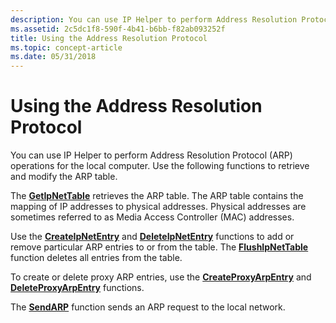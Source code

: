 ```yaml
---
description: You can use IP Helper to perform Address Resolution Protocol (ARP) operations for the local computer. Use the following functions to retrieve and modify the ARP table.
ms.assetid: 2c5dc1f8-590f-4b41-b6bb-f82ab093252f
title: Using the Address Resolution Protocol
ms.topic: concept-article
ms.date: 05/31/2018
---
```


# Using the Address Resolution Protocol

You can use IP Helper to perform Address Resolution Protocol (ARP) operations for the local computer. Use the following functions to retrieve and modify the ARP table.

The [**GetIpNetTable**](/windows/desktop/api/Iphlpapi/nf-iphlpapi-getipnettable) retrieves the ARP table. The ARP table contains the mapping of IP addresses to physical addresses. Physical addresses are sometimes referred to as Media Access Controller (MAC) addresses.

Use the [**CreateIpNetEntry**](/windows/desktop/api/Iphlpapi/nf-iphlpapi-createipnetentry) and [**DeleteIpNetEntry**](/windows/desktop/api/Iphlpapi/nf-iphlpapi-deleteipnetentry) functions to add or remove particular ARP entries to or from the table. The [**FlushIpNetTable**](/windows/desktop/api/Iphlpapi/nf-iphlpapi-flushipnettable) function deletes all entries from the table.

To create or delete proxy ARP entries, use the [**CreateProxyArpEntry**](/windows/desktop/api/Iphlpapi/nf-iphlpapi-createproxyarpentry) and [**DeleteProxyArpEntry**](/windows/desktop/api/Iphlpapi/nf-iphlpapi-deleteproxyarpentry) functions.

The [**SendARP**](/windows/desktop/api/Iphlpapi/nf-iphlpapi-sendarp) function sends an ARP request to the local network.

 

 



